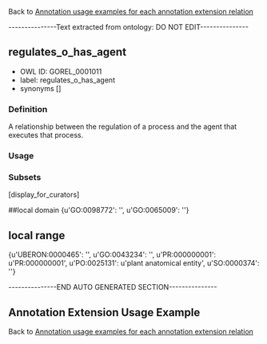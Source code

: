 Back to [Annotation usage examples for each annotation extension relation](http://wiki.geneontology.org/index.php/Annotation_usage_examples_for_each_annotation_extension_relation)

---------------Text extracted from ontology: DO NOT EDIT---------------

## regulates_o_has_agent
* OWL ID: GOREL_0001011
* label: regulates_o_has_agent
* synonyms
[]

### Definition
A relationship between the regulation of a process and the agent that executes that process.

### Usage


### Subsets
[display_for_curators]

##local domain
{u'GO:0098772': '', u'GO:0065009': ''}

## local range
{u'UBERON:0000465': '', u'GO:0043234': '', u'PR:000000001': u'PR:000000001', u'PO:0025131': u'plant anatomical entity', u'SO:0000374': ''}

---------------END AUTO GENERATED SECTION---------------




Annotation Extension Usage Example
----------------------------------

Back to [Annotation usage examples for each annotation extension relation](http://wiki.geneontology.org/index.php/Annotation_usage_examples_for_each_annotation_extension_relation)
